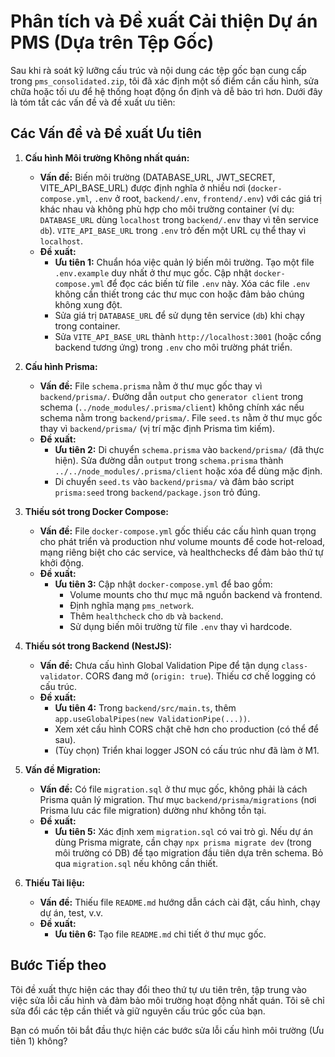 # Phân tích và Đề xuất Cải thiện Dự án PMS (Dựa trên Tệp Gốc)

Sau khi rà soát kỹ lưỡng cấu trúc và nội dung các tệp gốc bạn cung cấp trong `pms_consolidated.zip`, tôi đã xác định một số điểm cần cấu hình, sửa chữa hoặc tối ưu để hệ thống hoạt động ổn định và dễ bảo trì hơn. Dưới đây là tóm tắt các vấn đề và đề xuất ưu tiên:

## Các Vấn đề và Đề xuất Ưu tiên

1.  **Cấu hình Môi trường Không nhất quán:**
    *   **Vấn đề:** Biến môi trường (DATABASE_URL, JWT_SECRET, VITE_API_BASE_URL) được định nghĩa ở nhiều nơi (`docker-compose.yml`, `.env` ở root, `backend/.env`, `frontend/.env`) với các giá trị khác nhau và không phù hợp cho môi trường container (ví dụ: `DATABASE_URL` dùng `localhost` trong `backend/.env` thay vì tên service `db`). `VITE_API_BASE_URL` trong `.env` trỏ đến một URL cụ thể thay vì `localhost`.
    *   **Đề xuất:**
        *   **Ưu tiên 1:** Chuẩn hóa việc quản lý biến môi trường. Tạo một file `.env.example` duy nhất ở thư mục gốc. Cập nhật `docker-compose.yml` để đọc các biến từ file `.env` này. Xóa các file `.env` không cần thiết trong các thư mục con hoặc đảm bảo chúng không xung đột.
        *   Sửa giá trị `DATABASE_URL` để sử dụng tên service (`db`) khi chạy trong container.
        *   Sửa `VITE_API_BASE_URL` thành `http://localhost:3001` (hoặc cổng backend tương ứng) trong `.env` cho môi trường phát triển.

2.  **Cấu hình Prisma:**
    *   **Vấn đề:** File `schema.prisma` nằm ở thư mục gốc thay vì `backend/prisma/`. Đường dẫn `output` cho `generator client` trong schema (`../node_modules/.prisma/client`) không chính xác nếu schema nằm trong `backend/prisma/`. File `seed.ts` nằm ở thư mục gốc thay vì `backend/prisma/` (vị trí mặc định Prisma tìm kiếm).
    *   **Đề xuất:**
        *   **Ưu tiên 2:** Di chuyển `schema.prisma` vào `backend/prisma/` (đã thực hiện). Sửa đường dẫn `output` trong `schema.prisma` thành `../../node_modules/.prisma/client` hoặc xóa để dùng mặc định.
        *   Di chuyển `seed.ts` vào `backend/prisma/` và đảm bảo script `prisma:seed` trong `backend/package.json` trỏ đúng.

3.  **Thiếu sót trong Docker Compose:**
    *   **Vấn đề:** File `docker-compose.yml` gốc thiếu các cấu hình quan trọng cho phát triển và production như volume mounts để code hot-reload, mạng riêng biệt cho các service, và healthchecks để đảm bảo thứ tự khởi động.
    *   **Đề xuất:**
        *   **Ưu tiên 3:** Cập nhật `docker-compose.yml` để bao gồm:
            *   Volume mounts cho thư mục mã nguồn backend và frontend.
            *   Định nghĩa mạng `pms_network`.
            *   Thêm `healthcheck` cho `db` và `backend`.
            *   Sử dụng biến môi trường từ file `.env` thay vì hardcode.

4.  **Thiếu sót trong Backend (NestJS):**
    *   **Vấn đề:** Chưa cấu hình Global Validation Pipe để tận dụng `class-validator`. CORS đang mở (`origin: true`). Thiếu cơ chế logging có cấu trúc.
    *   **Đề xuất:**
        *   **Ưu tiên 4:** Trong `backend/src/main.ts`, thêm `app.useGlobalPipes(new ValidationPipe(...))`.
        *   Xem xét cấu hình CORS chặt chẽ hơn cho production (có thể để sau).
        *   (Tùy chọn) Triển khai logger JSON có cấu trúc như đã làm ở M1.

5.  **Vấn đề Migration:**
    *   **Vấn đề:** Có file `migration.sql` ở thư mục gốc, không phải là cách Prisma quản lý migration. Thư mục `backend/prisma/migrations` (nơi Prisma lưu các file migration) dường như không tồn tại.
    *   **Đề xuất:**
        *   **Ưu tiên 5:** Xác định xem `migration.sql` có vai trò gì. Nếu dự án dùng Prisma migrate, cần chạy `npx prisma migrate dev` (trong môi trường có DB) để tạo migration đầu tiên dựa trên schema. Bỏ qua `migration.sql` nếu không cần thiết.

6.  **Thiếu Tài liệu:**
    *   **Vấn đề:** Thiếu file `README.md` hướng dẫn cách cài đặt, cấu hình, chạy dự án, test, v.v.
    *   **Đề xuất:**
        *   **Ưu tiên 6:** Tạo file `README.md` chi tiết ở thư mục gốc.

## Bước Tiếp theo

Tôi đề xuất thực hiện các thay đổi theo thứ tự ưu tiên trên, tập trung vào việc sửa lỗi cấu hình và đảm bảo môi trường hoạt động nhất quán. Tôi sẽ chỉ sửa đổi các tệp cần thiết và giữ nguyên cấu trúc gốc của bạn.

Bạn có muốn tôi bắt đầu thực hiện các bước sửa lỗi cấu hình môi trường (Ưu tiên 1) không?
